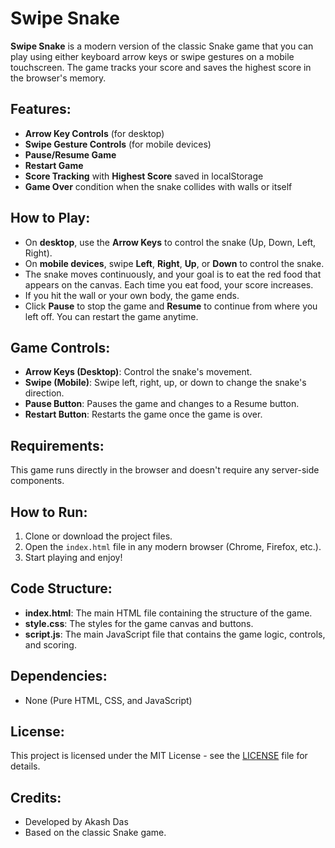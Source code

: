 # Swipe Snake

**Swipe Snake** is a modern version of the classic Snake game that you can play using either keyboard arrow keys or swipe gestures on a mobile touchscreen. The game tracks your score and saves the highest score in the browser's memory.

## Features:
- **Arrow Key Controls** (for desktop)
- **Swipe Gesture Controls** (for mobile devices)
- **Pause/Resume Game**
- **Restart Game**
- **Score Tracking** with **Highest Score** saved in localStorage
- **Game Over** condition when the snake collides with walls or itself

## How to Play:
- On **desktop**, use the **Arrow Keys** to control the snake (Up, Down, Left, Right).
- On **mobile devices**, swipe **Left**, **Right**, **Up**, or **Down** to control the snake.
- The snake moves continuously, and your goal is to eat the red food that appears on the canvas. Each time you eat food, your score increases.
- If you hit the wall or your own body, the game ends.
- Click **Pause** to stop the game and **Resume** to continue from where you left off. You can restart the game anytime.

## Game Controls:
- **Arrow Keys (Desktop)**: Control the snake's movement.
- **Swipe (Mobile)**: Swipe left, right, up, or down to change the snake's direction.
- **Pause Button**: Pauses the game and changes to a Resume button.
- **Restart Button**: Restarts the game once the game is over.

## Requirements:
This game runs directly in the browser and doesn't require any server-side components.

## How to Run:
1. Clone or download the project files.
2. Open the `index.html` file in any modern browser (Chrome, Firefox, etc.).
3. Start playing and enjoy!

## Code Structure:
- **index.html**: The main HTML file containing the structure of the game.
- **style.css**: The styles for the game canvas and buttons.
- **script.js**: The main JavaScript file that contains the game logic, controls, and scoring.

## Dependencies:
- None (Pure HTML, CSS, and JavaScript)

## License:
This project is licensed under the MIT License - see the [LICENSE](LICENSE) file for details.

## Credits:
- Developed by Akash Das
- Based on the classic Snake game.
